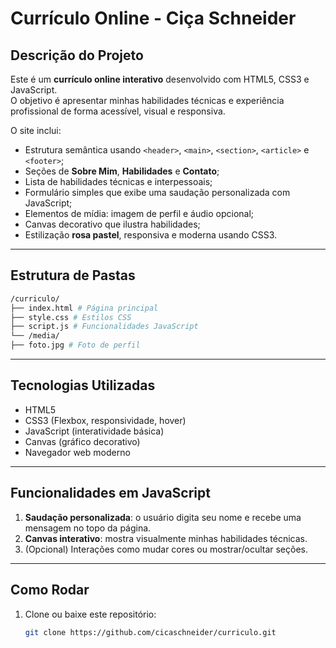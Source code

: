 # Currículo Online - Ciça Schneider

## Descrição do Projeto
Este é um **currículo online interativo** desenvolvido com HTML5, CSS3 e JavaScript.  
O objetivo é apresentar minhas habilidades técnicas e experiência profissional de forma acessível, visual e responsiva.

O site inclui:
- Estrutura semântica usando `<header>`, `<main>`, `<section>`, `<article>` e `<footer>`;
- Seções de **Sobre Mim**, **Habilidades** e **Contato**;
- Lista de habilidades técnicas e interpessoais;
- Formulário simples que exibe uma saudação personalizada com JavaScript;
- Elementos de mídia: imagem de perfil e áudio opcional;
- Canvas decorativo que ilustra habilidades;
- Estilização **rosa pastel**, responsiva e moderna usando CSS3.

---

## Estrutura de Pastas

```bash
/curriculo/
├── index.html # Página principal
├── style.css # Estilos CSS
├── script.js # Funcionalidades JavaScript
└── /media/
├── foto.jpg # Foto de perfil
```
---

## Tecnologias Utilizadas
- HTML5
- CSS3 (Flexbox, responsividade, hover)
- JavaScript (interatividade básica)
- Canvas (gráfico decorativo)
- Navegador web moderno

---

## Funcionalidades em JavaScript
1. **Saudação personalizada**: o usuário digita seu nome e recebe uma mensagem no topo da página.
2. **Canvas interativo**: mostra visualmente minhas habilidades técnicas.
3. (Opcional) Interações como mudar cores ou mostrar/ocultar seções.

---

## Como Rodar
1. Clone ou baixe este repositório:
   ```bash
   git clone https://github.com/cicaschneider/curriculo.git
